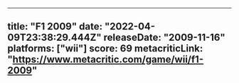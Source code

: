 
---
title: "F1 2009"
date: "2022-04-09T23:38:29.444Z"
releaseDate: "2009-11-16"
platforms: ["wii"]
score: 69
metacriticLink: "https://www.metacritic.com/game/wii/f1-2009"
---
